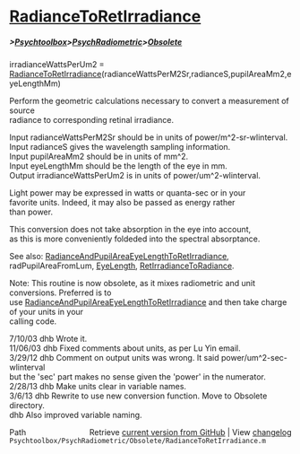 # [RadianceToRetIrradiance](RadianceToRetIrradiance)
##### >[Psychtoolbox](Psychtoolbox)>[PsychRadiometric](PsychRadiometric)>[Obsolete](Obsolete)

irradianceWattsPerUm2 = [RadianceToRetIrradiance](RadianceToRetIrradiance)(radianceWattsPerM2Sr,radianceS,pupilAreaMm2,eyeLengthMm)  
  
Perform the geometric calculations necessary to convert a measurement of source  
radiance to corresponding retinal irradiance.   
  
  Input radianceWattsPerM2Sr should be in units of power/m^2-sr-wlinterval.  
  Input radianceS gives the wavelength sampling information.  
  Input pupilAreaMm2 should be in units of mm^2.  
  Input eyeLengthMm should be the length of the eye in mm.  
  Output irradianceWattsPerUm2 is in units of power/um^2-wlinterval.  
  
  Light power may be expressed in watts or quanta-sec or in your  
  favorite units.  Indeed, it may also be passed as energy rather  
  than power.    
  
This conversion does not take absorption in the eye into account,  
as this is more conveniently foldeded into the spectral absorptance.  
  
See also: [RadianceAndPupilAreaEyeLengthToRetIrradiance](RadianceAndPupilAreaEyeLengthToRetIrradiance), radPupilAreaFromLum, [EyeLength](EyeLength), [RetIrradianceToRadiance](RetIrradianceToRadiance).  
  
Note: This routine is now obsolete, as it mixes radiometric and unit conversions.  Preferred is to  
use [RadianceAndPupilAreaEyeLengthToRetIrradiance](RadianceAndPupilAreaEyeLengthToRetIrradiance) and then take charge of your units in your  
calling code.  
  
7/10/03  dhb  Wrote it.  
11/06/03 dhb  Fixed comments about units, as per Lu Yin email.  
3/29/12  dhb  Comment on output units was wrong.  It said power/um^2-sec-wlinterval  
              but the 'sec' part makes no sense given the 'power' in the numerator.  
2/28/13  dhb  Make units clear in variable names.  
3/6/13   dhb  Rewrite to use new conversion function.  Move to Obsolete directory.  
         dhb  Also improved variable naming.  




<div class="code_header" style="text-align:right;">
  <span style="float:left;">Path&nbsp;&nbsp;</span> <span class="counter">Retrieve <a href=
  "https://raw.github.com/Psychtoolbox-3/Psychtoolbox-3/beta/Psychtoolbox/PsychRadiometric/Obsolete/RadianceToRetIrradiance.m">current version from GitHub</a> | View <a href=
  "https://github.com/Psychtoolbox-3/Psychtoolbox-3/commits/beta/Psychtoolbox/PsychRadiometric/Obsolete/RadianceToRetIrradiance.m">changelog</a></span>
</div>
<div class="code">
  <code>Psychtoolbox/PsychRadiometric/Obsolete/RadianceToRetIrradiance.m</code>
</div>


